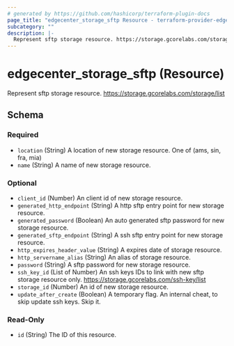 ```yaml
---
# generated by https://github.com/hashicorp/terraform-plugin-docs
page_title: "edgecenter_storage_sftp Resource - terraform-provider-edgecenter"
subcategory: ""
description: |-
  Represent sftp storage resource. https://storage.gcorelabs.com/storage/list
---
```


# edgecenter_storage_sftp (Resource)

Represent sftp storage resource. https://storage.gcorelabs.com/storage/list



<!-- schema generated by tfplugindocs -->
## Schema

### Required

- `location` (String) A location of new storage resource. One of (ams, sin, fra, mia)
- `name` (String) A name of new storage resource.

### Optional

- `client_id` (Number) An client id of new storage resource.
- `generated_http_endpoint` (String) A http sftp entry point for new storage resource.
- `generated_password` (Boolean) An auto generated sftp password for new storage resource.
- `generated_sftp_endpoint` (String) A ssh sftp entry point for new storage resource.
- `http_expires_header_value` (String) A expires date of storage resource.
- `http_servername_alias` (String) An alias of storage resource.
- `password` (String) A sftp password for new storage resource.
- `ssh_key_id` (List of Number) An ssh keys IDs to link with new sftp storage resource only. https://storage.gcorelabs.com/ssh-key/list
- `storage_id` (Number) An id of new storage resource.
- `update_after_create` (Boolean) A temporary flag. An internal cheat, to skip update ssh keys. Skip it.

### Read-Only

- `id` (String) The ID of this resource.


